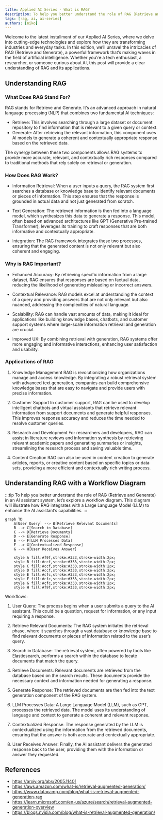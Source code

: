 ```yaml
---
title: Applied AI Series - What is RAG?
description: To help you better understand the role of RAG (Retrieve and Generate) in an AI assistant system, let’s explore a workflow diagram. This diagram will illustrate how RAG integrates with a Large Language Model (LLM) to enhance the AI assistant’s capabilities
tags: [rag, ai, ai-series]
authors: [niko]
---
```


Welcome to the latest installment of our Applied AI Series, where we delve into cutting-edge technologies and explore how they are transforming industries and everyday tasks. In this edition, we’ll unravel the intricacies of RAG (Retrieve and Generate), a powerful framework that’s making waves in the field of artificial intelligence. Whether you're a tech enthusiast, a researcher, or someone curious about AI, this post will provide a clear understanding of RAG and its applications.

<!-- truncate -->

## Understanding RAG

### What Does RAG Stand For?

RAG stands for Retrieve and Generate. It’s an advanced approach in natural language processing (NLP) that combines two fundamental AI techniques:

- Retrieve: This involves searching through a large dataset or document repository to find information that is relevant to a given query or context.
- Generate: After retrieving the relevant information, this component uses AI models to generate a coherent and contextually appropriate response based on the retrieved data.

The synergy between these two components allows RAG systems to provide more accurate, relevant, and contextually rich responses compared to traditional methods that rely solely on retrieval or generation.

### How Does RAG Work?

- Information Retrieval: When a user inputs a query, the RAG system first searches a database or knowledge base to identify relevant documents or pieces of information. This step ensures that the response is grounded in actual data and not just generated from scratch.

- Text Generation: The retrieved information is then fed into a language model, which synthesizes this data to generate a response. This model, often based on advanced architectures like GPT (Generative Pre-trained Transformer), leverages its training to craft responses that are both informative and contextually appropriate.

- Integration: The RAG framework integrates these two processes, ensuring that the generated content is not only relevant but also coherent and engaging.

### Why is RAG Important?

- Enhanced Accuracy: By retrieving specific information from a large dataset, RAG ensures that responses are based on factual data, reducing the likelihood of generating misleading or incorrect answers.

- Contextual Relevance: RAG models excel at understanding the context of a query and providing answers that are not only relevant but also nuanced, addressing the complexities of natural language.

- Scalability: RAG can handle vast amounts of data, making it ideal for applications like building knowledge bases, chatbots, and customer support systems where large-scale information retrieval and generation are crucial.

- Improved UX: By combining retrieval with generation, RAG systems offer more engaging and informative interactions, enhancing user satisfaction and usability.

### Applications of RAG

1. Knowledge Management
   RAG is revolutionizing how organizations manage and access knowledge. By integrating a robust retrieval system with advanced text generation, companies can build comprehensive knowledge bases that are easy to navigate and provide users with precise information.

2. Customer Support
   In customer support, RAG can be used to develop intelligent chatbots and virtual assistants that retrieve relevant information from support documents and generate helpful responses. This improves response accuracy and reduces the time needed to resolve customer queries.

3. Research and Development
   For researchers and developers, RAG can assist in literature reviews and information synthesis by retrieving relevant academic papers and generating summaries or insights, streamlining the research process and saving valuable time.

4. Content Creation
   RAG can also be used in content creation to generate articles, reports, or creative content based on specific topics or data sets, providing a more efficient and contextually rich writing process.

<!-- truncate -->

## Understanding RAG with a Workflow Diagram

:::tip
To help you better understand the role of RAG (Retrieve and Generate) in an AI assistant system, let’s explore a workflow diagram. This diagram will illustrate how RAG integrates with a Large Language Model (LLM) to enhance the AI assistant’s capabilities.
:::

```mermaid
graph TD
    A[User Query] --> B[Retrieve Relevant Documents]
    B --> C[Search in Database]
    C --> D[Retrieve Documents]
    D --> E[Generate Response]
    E --> F[LLM Processes Data]
    F --> G[Contextualized Response]
    G --> H[User Receives Answer]

    style A fill:#f9f,stroke:#333,stroke-width:2px;
    style B fill:#ccf,stroke:#333,stroke-width:2px;
    style C fill:#ccf,stroke:#333,stroke-width:2px;
    style D fill:#ccf,stroke:#333,stroke-width:2px;
    style E fill:#cfc,stroke:#333,stroke-width:2px;
    style F fill:#cfc,stroke:#333,stroke-width:2px;
    style G fill:#cfc,stroke:#333,stroke-width:2px;
    style H fill:#f9f,stroke:#333,stroke-width:2px;
```

Workflows:

1. User Query: The process begins when a user submits a query to the AI assistant. This could be a question, request for information, or any input requiring a response.

2. Retrieve Relevant Documents: The RAG system initiates the retrieval phase, where it searches through a vast database or knowledge base to find relevant documents or pieces of information related to the user’s query.

3. Search in Database: The retrieval system, often powered by tools like Elasticsearch, performs a search within the database to locate documents that match the query.

4. Retrieve Documents: Relevant documents are retrieved from the database based on the search results. These documents provide the necessary context and information needed for generating a response.

5. Generate Response: The retrieved documents are then fed into the text generation component of the RAG system.

6. LLM Processes Data: A Large Language Model (LLM), such as GPT, processes the retrieved data. The model uses its understanding of language and context to generate a coherent and relevant response.

7. Contextualized Response: The response generated by the LLM is contextualized using the information from the retrieved documents, ensuring that the answer is both accurate and contextually appropriate.

8. User Receives Answer: Finally, the AI assistant delivers the generated response back to the user, providing them with the information or answer they requested.

## References

- https://arxiv.org/abs/2005.11401
- https://aws.amazon.com/what-is/retrieval-augmented-generation/
- https://www.datacamp.com/blog/what-is-retrieval-augmented-generation-rag
- https://learn.microsoft.com/en-us/azure/search/retrieval-augmented-generation-overview
- https://blogs.nvidia.com/blog/what-is-retrieval-augmented-generation/
